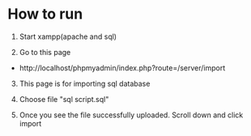 # How to run

1. Start xampp(apache and sql)

2. Go to this page
- http://localhost/phpmyadmin/index.php?route=/server/import

3. This page is for importing sql database

4. Choose file "sql script.sql"

5. Once you see the file successfully uploaded. Scroll down and click import
